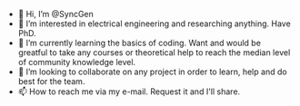 - 👋 Hi, I’m @SyncGen
- 👀 I’m interested in electrical engineering and researching anything. Have PhD.
- 🌱 I’m currently learning the basics of coding. Want and would be greatful to take any courses or theoretical help to reach the median level of community knowledge level.
- 💞️ I’m looking to collaborate on any project in order to learn, help and do best for the team.
- 📫 How to reach me via my e-mail. Request it and I'll share.

<!---
SyncGen/SyncGen is a ✨ special ✨ repository because its `README.md` (this file) appears on your GitHub profile.
You can click the Preview link to take a look at your changes.
--->

